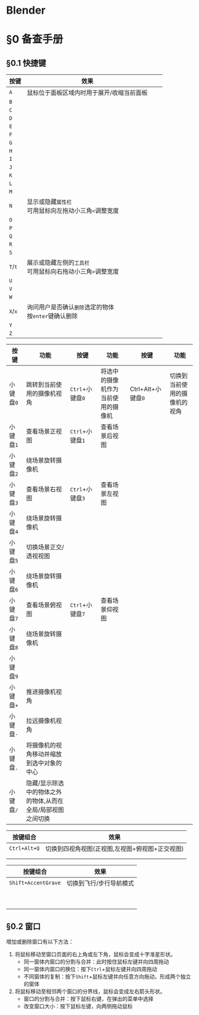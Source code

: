 # Blender

# §0 备查手册

## §0.1 快捷键

| 按键    | 效果                                                         |      |      |
| ------- | ------------------------------------------------------------ | ---- | ---- |
| `A`     | 鼠标位于面板区域内时用于展开/收缩当前面板                    |      |      |
| `B`     |                                                              |      |      |
| `C`     |                                                              |      |      |
| `D`     |                                                              |      |      |
| `E`     |                                                              |      |      |
| `F`     |                                                              |      |      |
| `G`     |                                                              |      |      |
| `H`     |                                                              |      |      |
| `I`     |                                                              |      |      |
| `J`     |                                                              |      |      |
| `K`     |                                                              |      |      |
| `L`     |                                                              |      |      |
| `M`     |                                                              |      |      |
| `N`     | 显示或隐藏`属性栏`<br />可用鼠标向左拖动小三角`<`调整宽度    |      |      |
| `O`     |                                                              |      |      |
| `P`     |                                                              |      |      |
| `Q`     |                                                              |      |      |
| `R`     |                                                              |      |      |
| `S`     |                                                              |      |      |
| `T`/`t` | 展示或隐藏左侧的`工具栏`<br />可用鼠标向右拖动小三角`>`调整宽度 |      |      |
| `U`     |                                                              |      |      |
| `V`     |                                                              |      |      |
| `W`     |                                                              |      |      |
| `X`/`x` | 询问用户是否确认`删除`选定的物体<br />按`enter`键确认删除    |      |      |
| `Y`     |                                                              |      |      |
| `Z`     |                                                              |      |      |

| 按键      | 功能                                                        | 按键             | 功能                               | 按键               | 功能                         |
| --------- | ----------------------------------------------------------- | ---------------- | ---------------------------------- | ------------------ | ---------------------------- |
| 小键盘`0` | 跳转到当前使用的摄像机视角                                  | `Ctrl`+小键盘`0` | 将选中的摄像机作为当前使用的摄像机 | Ctrl+Alt+小键盘`0` | 切换到当前使用的摄像机的视角 |
| 小键盘`1` | 查看场景正视图                                              | `Ctrl`+小键盘`1` | 查看场景后视图                     |                    |                              |
| 小键盘`2` | 绕场景旋转摄像机                                            |                  |                                    |                    |                              |
| 小键盘`3` | 查看场景右视图                                              | `Ctrl`+小键盘`3` | 查看场景左视图                     |                    |                              |
| 小键盘`4` | 绕场景旋转摄像机                                            |                  |                                    |                    |                              |
| 小键盘`5` | 切换场景正交/透视视图                                       |                  |                                    |                    |                              |
| 小键盘`6` | 绕场景旋转摄像机                                            |                  |                                    |                    |                              |
| 小键盘`7` | 查看场景俯视图                                              | `Ctrl`+小键盘`7` | 查看场景仰视图                     |                    |                              |
| 小键盘`8` | 绕场景旋转摄像机                                            |                  |                                    |                    |                              |
| 小键盘`9` |                                                             |                  |                                    |                    |                              |
| 小键盘`+` | 推进摄像机视角                                              |                  |                                    |                    |                              |
| 小键盘`-` | 拉远摄像机视角                                              |                  |                                    |                    |                              |
| 小键盘`.` | 将摄像机的视角移动并缩放到选中对象的中心                    |                  |                                    |                    |                              |
| 小键盘`/` | 隐藏/显示除选中的物体之外的物体,从而在全局/局部视图之间切换 |                  |                                    |                    |                              |



| 按键组合     | 效果                                            |
| ------------ | ----------------------------------------------- |
| `Ctrl+Alt+Q` | 切换到四视角视图(正视图,左视图+俯视图+正交视图) |
|              |                                                 |
|              |                                                 |

| 按键组合            | 效果                    |
| ------------------- | ----------------------- |
| `Shift+AccentGrave` | 切换到飞行/步行导航模式 |
|                     |                         |
|                     |                         |
|                     |                         |
|                     |                         |
|                     |                         |
|                     |                         |
|                     |                         |
|                     |                         |
|                     |                         |

## §0.2 窗口

增加或删除窗口有以下方法：

1. 将鼠标移动至窗口页面的右上角或左下角，鼠标会变成十字准星形状。
   - 同一窗体内窗口的分割与合并：此时按住鼠标左键并向四周拖动
   - 同一窗体内窗口的换位：按下`Ctrl`+鼠标左键并向四周拖动
   - 不同窗体的复制：按下`Shift`+鼠标左键并向任意方向拖动，形成两个独立的窗体
2. 将鼠标移动至相邻两个窗口的分界线，鼠标会变成左右箭头形状。
   - 窗口的分割与合并：按下鼠标右键，在弹出的菜单中选择
   - 改变窗口大小：按下鼠标左键，向两侧拖动鼠标

